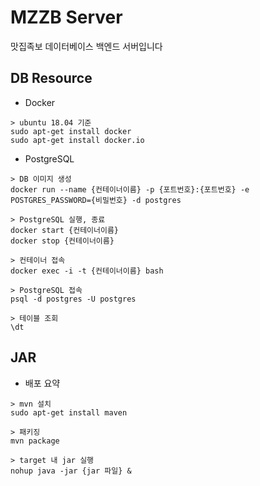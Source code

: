 # MZZB Server
맛집족보 데이터베이스 백엔드 서버입니다

## DB Resource

- Docker
```
> ubuntu 18.04 기준
sudo apt-get install docker
sudo apt-get install docker.io
```
- PostgreSQL
```
> DB 이미지 생성
docker run --name {컨테이너이름} -p {포트번호}:{포트번호} -e POSTGRES_PASSWORD={비밀번호} -d postgres

> PostgreSQL 실행, 종료
docker start {컨테이너이름}
docker stop {컨테이너이름}

> 컨테이너 접속
docker exec -i -t {컨테이너이름} bash

> PostgreSQL 접속
psql -d postgres -U postgres

> 테이블 조회
\dt
```

## JAR

- 배포 요약 
```
> mvn 설치
sudo apt-get install maven

> 패키징
mvn package

> target 내 jar 실행
nohup java -jar {jar 파일} &
```